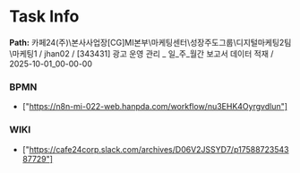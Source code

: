 # Task Info

**Path:** 카페24(주)\본사사업장\[CG]MI본부\마케팅센터\성장주도그룹\디지털마케팅2팀\마케팅1 / jhan02 / [343431] 광고 운영 관리 _ 일_주_월간 보고서 데이터 적재 / 2025-10-01_00-00-00

### BPMN
- ["https://n8n-mi-022-web.hanpda.com/workflow/nu3EHK4Oyrgvdlun"]

### WIKI
- ["https://cafe24corp.slack.com/archives/D06V2JSSYD7/p1758872354387729"]

